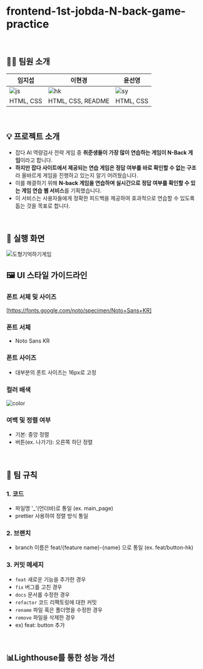 ﻿# frontend-1st-jobda-N-back-game-practice
<br> 

## 👨‍💻 팀원 소개
| 임지섭 | 이현경 | 윤선영 |
| --- | --- | --- |
| ![js](https://avatars.githubusercontent.com/icebear0111) | ![hk](https://avatars.githubusercontent.com/LeeHyunKyeong) | ![sy](https://avatars.githubusercontent.com/yunsy1103) |
| HTML, CSS | HTML, CSS, README | HTML, CSS |
<br>

## 💡 프로젝트 소개
- 잡다 AI 역량검사 전략 게임 중 **취준생들이 가장 많이 연습하는 게임이 N-Back 게임**이라고 합니다.
- **하지만 잡다 사이트에서 제공되는 연습 게임은 정답 여부를 바로 확인할 수 없는 구조**라 올바르게 게임을 진행하고 있는지 알기 어려웠습니다.
- 이를 해결하기 위해 **N-back 게임을 연습하며 실시간으로 정답 여부를 확인할 수 있는 게임 연습 웹 서비스**를 기획했습니다.
- 이 서비스는 사용자들에게 정확한 피드백을 제공하여 효과적으로 연습할 수 있도록 돕는 것을 목표로 합니다.
<br>

## 👀 실행 화면
![도형기억하기게임](https://github.com/user-attachments/assets/7ba4a9f7-74b7-4946-bc09-c38245bd429c)
<br>

## 🖼️ UI 스타일 가이드라인
### 폰트 서체 및 사이즈
[https://fonts.google.com/noto/specimen/Noto+Sans+KR]
### 폰트 서체
- Noto Sans KR
### 폰트 사이즈
- 대부분의 폰트 사이즈는 16px로 고정
### 컬러 배색
![color](https://files.slack.com/files-pri/T086KSV1EPK-F087J6XGXJ5/_____________.png?is_viewed=1)
### 여백 및 정렬 여부
- 기본: 중앙 정렬
- 버튼(ex. 나가기): 오른쪽 하단 정렬
<br>

## 💬 팀 규칙
### 1. 코드
- 파일명 '_'(언더바)로 통일 (ex. main_page)
- prettier 사용하여 정렬 방식 통일

### 2. 브랜치
- branch 이름은 feat/{feature name}-{name} 으로 통일 (ex. feat/button-hk)

### 3. 커밋 메세지
- `feat` 새로운 기능을 추가한 경우
- `fix` 버그를 고친 경우
- `docs` 문서를 수정한 경우
- `refactor` 코드 리팩토링에 대한 커밋
- `rename` 파일 혹은 폴더명을 수정한 경우
- `remove` 파일을 삭제한 경우
- ex) feat: button 추가
<br>

## 📊Lighthouse를 통한 성능 개선
